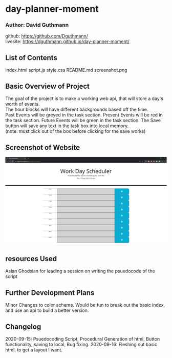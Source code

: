 # day-planner-moment

### Author: David Guthmann

github: https://github.com/Dguthmann/  
livesite: https://dguthmann.github.io/day-planner-moment/

## List of Contents

index.html
script.js
style.css
README.md
screenshot.png

## Basic Overview of Project

The goal of the project is to make a working web api, that will store a day's worth of events.  
The hour blocks will have different backgrounds based off the time.  
Past Events will be greyed in the task section.
Present Events will be red in the task section.
Future Events will be green in the task section.
The Save button will save any text in the task box into local memory.  
(note: must click out of the box before clicking for the save works)  


## Screenshot of Website

![Site Screenshot](screenshot.png)

## resources Used

Aslan Ghodsian for leading a session on writing the psuedocode of the script

## Further Development Plans

Minor Changes to color scheme.  Would be fun to break out the basic index, and use an api to build a better version.

## Changelog

2020-09-15: Psuedocoding Script, Procedural Generation of html, Button functionality, saving to local, Bug fixing.
2020-09-16: Fleshing out basic html, to get a layout I want.
